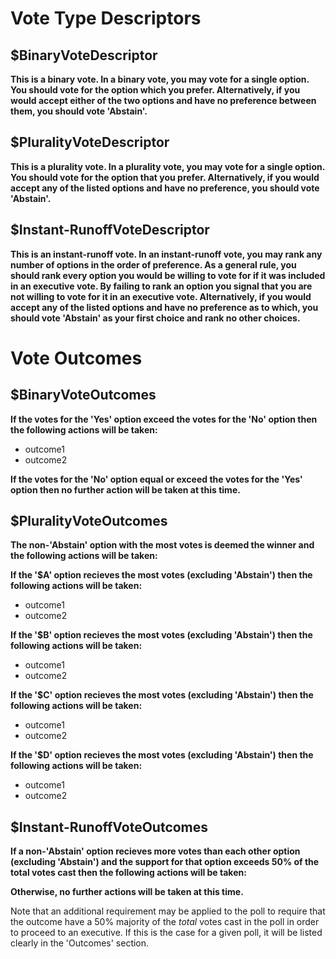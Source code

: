 # Vote Type Descriptors

## $BinaryVoteDescriptor

**This is a binary vote. In a binary vote, you may vote for a single option. You should vote for the option which you prefer. Alternatively, if you would accept either of the two options and have no preference between them, you should vote 'Abstain'.**

## $PluralityVoteDescriptor

**This is a plurality vote. In a plurality vote, you may vote for a single option. You should vote for the option that you prefer. Alternatively, if you would accept any of the listed options and have no preference, you should vote 'Abstain'.**

## $Instant-RunoffVoteDescriptor

**This is an instant-runoff vote. In an instant-runoff vote, you may rank any number of options in the order of preference. As a general rule, you should rank every option you would be willing to vote for if it was included in an executive vote. By failing to rank an option you signal that you are not willing to vote for it in an executive vote. Alternatively, if you would accept any of the listed options and have no preference as to which, you should vote 'Abstain' as your first choice and rank no other choices.**

# Vote Outcomes

## $BinaryVoteOutcomes

**If the votes for the 'Yes' option exceed the votes for the 'No' option then the following actions will be taken:**
* outcome1
* outcome2

**If the votes for the 'No' option equal or exceed the votes for the 'Yes' option then no further action will be taken at this time.**

## $PluralityVoteOutcomes

**The non-'Abstain' option with the most votes is deemed the winner and the following actions will be taken:**

**If the '$A' option recieves the most votes (excluding 'Abstain') then the following actions will be taken:**
* outcome1
* outcome2

**If the '$B' option recieves the most votes (excluding 'Abstain') then the following actions will be taken:**
* outcome1
* outcome2

**If the '$C' option recieves the most votes (excluding 'Abstain') then the following actions will be taken:**
* outcome1
* outcome2

**If the '$D' option recieves the most votes (excluding 'Abstain') then the following actions will be taken:**
* outcome1
* outcome2

## $Instant-RunoffVoteOutcomes

**If a non-'Abstain' option recieves more votes than each other option (excluding 'Abstain') and the support for that option exceeds 50% of the total votes cast then the following actions will be taken:**

**Otherwise, no further actions will be taken at this time.**

Note that an additional requirement may be applied to the poll to require that the outcome have a 50% majority of the *total* votes cast in the poll in order to proceed to an executive. If this is the case for a given poll, it will be listed clearly in the 'Outcomes' section.